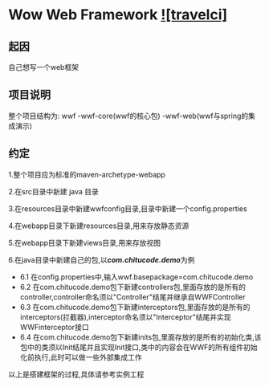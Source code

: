 Wow Web Framework [![travelci]](https://travis-ci.org/kowayvwang/wwf-mvc.svg?branch=master)
====

起因
----

自己想写一个web框架

项目说明
----

整个项目结构为:
wwf
    -wwf-core(wwf的核心包)
    -wwf-web(wwf与spring的集成演示)

约定
----

1.整个项目应为标准的maven-archetype-webapp

2.在src目录中新建 java 目录

3.在resources目录中新建wwfconfig目录,目录中新建一个config.properties

4.在webapp目录下新建resources目录,用来存放静态资源

5.在webapp目录下新建views目录,用来存放视图

6.在java目录中新建自己的包,以***com.chitucode.demo***为例

 - 6.1 在config.properties中,输入wwf.basepackage=com.chitucode.demo
 - 6.2 在com.chitucode.demo包下新建controllers包,里面存放的是所有的controller,controller命名须以"Controller"结尾并继承自WWFController
 - 6.3 在com.chitucode.demo包下新建interceptors包,里面存放的是所有的interceptors(拦截器),interceptor命名须以"Interceptor"结尾并实现WWFinterceptor接口
 - 6.4 在com.chitucode.demo包下新建inits包,里面存放的是所有的初始化类,该包中的类须以Init结尾并且实现Init接口,类中的内容会在WWF的所有组件初始化前执行,此时可以做一些外部集成工作

以上是搭建框架的过程,具体请参考实例工程